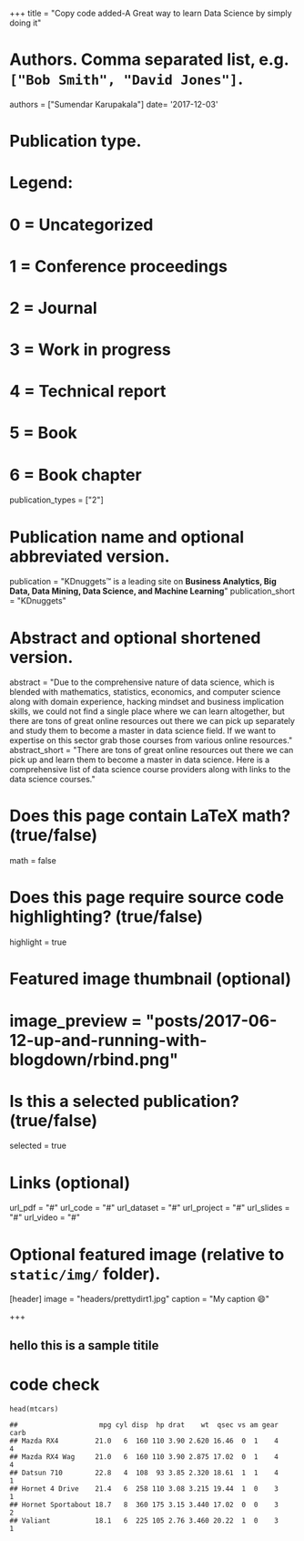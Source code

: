 +++
title = "Copy code added-A Great way to learn Data Science by simply doing it"
# Authors. Comma separated list, e.g. `["Bob Smith", "David Jones"]`.
authors = ["Sumendar Karupakala"]
date= '2017-12-03'

# Publication type.
# Legend:
# 0 = Uncategorized
# 1 = Conference proceedings
# 2 = Journal
# 3 = Work in progress
# 4 = Technical report
# 5 = Book
# 6 = Book chapter
publication_types = ["2"]

# Publication name and optional abbreviated version.
publication = "KDnuggets™ is a leading site on **Business Analytics, Big Data, Data Mining, Data Science, and Machine Learning**"
publication_short = "KDnuggets"

# Abstract and optional shortened version.
abstract = "Due to the comprehensive nature of data science, which is blended with mathematics, statistics, economics, and computer science along with domain experience, hacking mindset and business implication skills, we could not find a single place where we can learn altogether, but there are tons of great online resources out there we can pick up separately and study them to become a master in data science field. If we want to expertise on this sector grab those courses from various online resources."
abstract_short = "There are tons of great online resources out there we can pick up and learn them to become a master in data science. Here is a comprehensive list of data science course providers along with links to the data science courses."

# Does this page contain LaTeX math? (true/false)
math = false

# Does this page require source code highlighting? (true/false)
highlight = true

# Featured image thumbnail (optional)
# image_preview = "posts/2017-06-12-up-and-running-with-blogdown/rbind.png"

# Is this a selected publication? (true/false)
selected = true

# Links (optional)
url_pdf = "#"
url_code = "#"
url_dataset = "#"
url_project = "#"
url_slides = "#"
url_video = "#"

# Optional featured image (relative to `static/img/` folder).
[header]
image = "headers/prettydirt1.jpg"
caption = "My caption :smile:"

+++

## hello this is a sample titile
# code check

```
head(mtcars)
```

```
##                    mpg cyl disp  hp drat    wt  qsec vs am gear carb
## Mazda RX4         21.0   6  160 110 3.90 2.620 16.46  0  1    4    4
## Mazda RX4 Wag     21.0   6  160 110 3.90 2.875 17.02  0  1    4    4
## Datsun 710        22.8   4  108  93 3.85 2.320 18.61  1  1    4    1
## Hornet 4 Drive    21.4   6  258 110 3.08 3.215 19.44  1  0    3    1
## Hornet Sportabout 18.7   8  360 175 3.15 3.440 17.02  0  0    3    2
## Valiant           18.1   6  225 105 2.76 3.460 20.22  1  0    3    1
```

